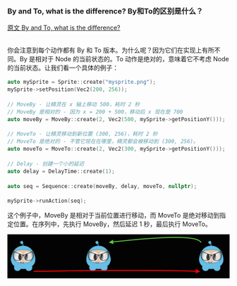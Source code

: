 ### By and To, what is the difference?  By和To的区别是什么？
[原文 By and To, what is the difference?](https://docs.cocos2d-x.org/cocos2d-x/v4/en/actions/getting_started.html) 
<br>
<br>

你会注意到每个动作都有 By 和 To 版本。为什么呢？因为它们在实现上有所不同。By 是相对于 Node 的当前状态的。To 动作是绝对的，意味着它不考虑 Node 的当前状态。让我们看一个具体的例子：

```cpp
auto mySprite = Sprite::create("mysprite.png");
mySprite->setPosition(Vec2(200, 256));

// MoveBy - 让精灵在 x 轴上移动 500，耗时 2 秒
// MoveBy 是相对的 - 因为 x = 200 + 500，移动后 x 现在是 700
auto moveBy = MoveBy::create(2, Vec2(500, mySprite->getPositionY()));

// MoveTo - 让精灵移动到新位置 (300, 256)，耗时 2 秒
// MoveTo 是绝对的 - 不管它现在在哪里，精灵都会被移动到 (300, 256)。
auto moveTo = MoveTo::create(2, Vec2(300, mySprite->getPositionY()));

// Delay - 创建一个小的延迟
auto delay = DelayTime::create(1);

auto seq = Sequence::create(moveBy, delay, moveTo, nullptr);

mySprite->runAction(seq);
```

这个例子中，MoveBy 是相对于当前位置进行移动，而 MoveTo 是绝对移动到指定位置。在序列中，先执行 MoveBy，然后延迟 1 秒，最后执行 MoveTo。

![action](./i0.png)
